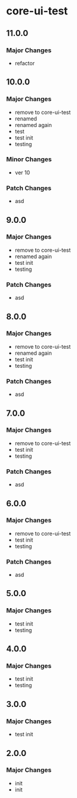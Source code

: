 # core-ui-test

## 11.0.0

### Major Changes

- refactor

## 10.0.0

### Major Changes

- remove to core-ui-test
- renamed
- renamed again
- test
- test init
- testing

### Minor Changes

- ver 10

### Patch Changes

- asd

## 9.0.0

### Major Changes

- remove to core-ui-test
- renamed again
- test init
- testing

### Patch Changes

- asd

## 8.0.0

### Major Changes

- remove to core-ui-test
- renamed again
- test init
- testing

### Patch Changes

- asd

## 7.0.0

### Major Changes

- remove to core-ui-test
- test init
- testing

### Patch Changes

- asd

## 6.0.0

### Major Changes

- remove to core-ui-test
- test init
- testing

### Patch Changes

- asd

## 5.0.0

### Major Changes

- test init
- testing

## 4.0.0

### Major Changes

- test init
- testing

## 3.0.0

### Major Changes

- test init

## 2.0.0

### Major Changes

- init
- init

